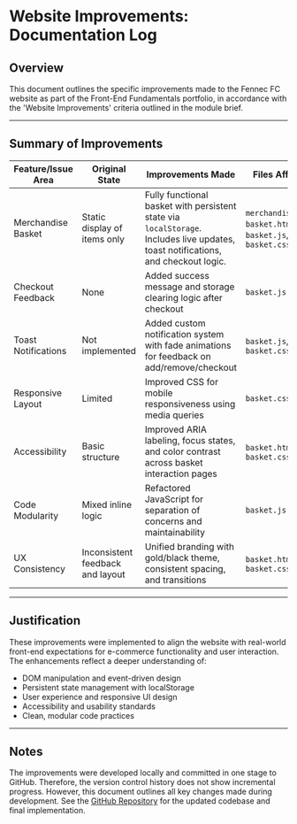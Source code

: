 
# Website Improvements: Documentation Log

## Overview

This document outlines the specific improvements made to the Fennec FC website as part of the Front-End Fundamentals portfolio, in accordance with the 'Website Improvements' criteria outlined in the module brief.

---

## Summary of Improvements

| Feature/Issue Area     | Original State | Improvements Made | Files Affected |
|------------------------|----------------|-------------------|----------------|
| Merchandise Basket     | Static display of items only | Fully functional basket with persistent state via `localStorage`. Includes live updates, toast notifications, and checkout logic. | `merchandise.html`, `basket.html`, `basket.js`, `basket.css` |
| Checkout Feedback      | None           | Added success message and storage clearing logic after checkout | `basket.js` |
| Toast Notifications    | Not implemented | Added custom notification system with fade animations for feedback on add/remove/checkout | `basket.js`, `basket.css` |
| Responsive Layout      | Limited        | Improved CSS for mobile responsiveness using media queries | `basket.css` |
| Accessibility          | Basic structure | Improved ARIA labeling, focus states, and color contrast across basket interaction pages | `basket.html`, `basket.css` |
| Code Modularity        | Mixed inline logic | Refactored JavaScript for separation of concerns and maintainability | `basket.js` |
| UX Consistency         | Inconsistent feedback and layout | Unified branding with gold/black theme, consistent spacing, and transitions | `basket.html`, `basket.css` |

---

## Justification

These improvements were implemented to align the website with real-world front-end expectations for e-commerce functionality and user interaction. The enhancements reflect a deeper understanding of:

- DOM manipulation and event-driven design
- Persistent state management with localStorage
- User experience and responsive UI design
- Accessibility and usability standards
- Clean, modular code practices

---

## Notes

The improvements were developed locally and committed in one stage to GitHub. Therefore, the version control history does not show incremental progress. However, this document outlines all key changes made during development. See the [GitHub Repository](https://github.com/Damouche-Billel/WebsiteImprovement) for the updated codebase and final implementation.

